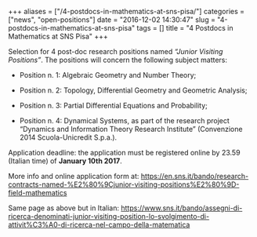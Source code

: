 +++
aliases = ["/4-postdocs-in-mathematics-at-sns-pisa/"]
categories = ["news", "open-positions"]
date = "2016-12-02 14:30:47"
slug = "4-postdocs-in-mathematics-at-sns-pisa"
tags = []
title = "4 Postdocs in Mathematics at SNS Pisa"
+++

Selection for 4 post-doc research positions named *“Junior Visiting
Positions”*. The positions will concern the following subject matters:

- Position n. 1: Algebraic Geometry and Number Theory;

- Position n. 2: Topology, Differential Geometry and Geometric
Analysis;

- Position n. 3: Partial Differential Equations and Probability;

- Position n. 4: Dynamical Systems, as part of the research project
“Dynamics and Information Theory Research Institute” (Convenzione 2014
Scuola-Unicredit S.p.a.).

Application deadline: the application must be registered online by 23.59
(Italian time) of **January 10th 2017**.

More info and online application form at:
<https://en.sns.it/bando/research-contracts-named-%E2%80%9Cjunior-visiting-positions%E2%80%9D-field-mathematics>

Same page as above but in Italian:
<https://www.sns.it/bando/assegni-di-ricerca-denominati-junior-visiting-position-lo-svolgimento-di-attivit%C3%A0-di-ricerca-nel-campo-della-matematica>
